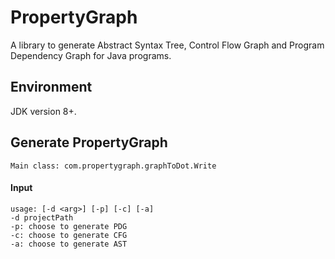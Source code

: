 # PropertyGraph
A library to generate Abstract Syntax Tree, Control Flow Graph and Program Dependency Graph for Java programs.
## Environment
JDK version 8+.
## Generate PropertyGraph
```
Main class: com.propertygraph.graphToDot.Write
```

#### Input
```
usage: [-d <arg>] [-p] [-c] [-a]
-d projectPath  
-p: choose to generate PDG
-c: choose to generate CFG
-a: choose to generate AST
```
